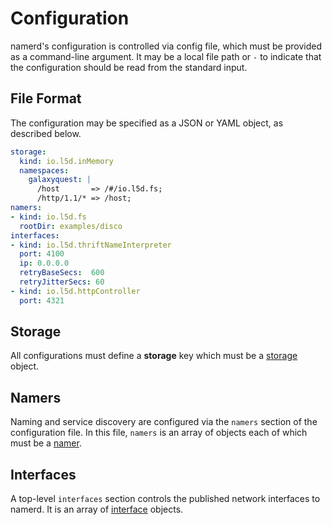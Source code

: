# Configuration

namerd's configuration is controlled via config file, which must be provided
as a command-line argument. It may be a local file path or `-` to
indicate that the configuration should be read from the standard input.

## File Format

The configuration may be specified as a JSON or YAML object, as described
below.

```yaml
storage:
  kind: io.l5d.inMemory
  namespaces:
    galaxyquest: |
      /host       => /#/io.l5d.fs;
      /http/1.1/* => /host;
namers:
- kind: io.l5d.fs
  rootDir: examples/disco
interfaces:
- kind: io.l5d.thriftNameInterpreter
  port: 4100
  ip: 0.0.0.0
  retryBaseSecs:  600
  retryJitterSecs: 60
- kind: io.l5d.httpController
  port: 4321
```

<a name="storage"></a>
## Storage

All configurations must define a **storage** key which must be a
[storage](storage.md) object.

<a name="namers"></a>
## Namers

Naming and service discovery are configured via the `namers` section of the
configuration file. In this file, `namers` is an array of objects each of which
must be a [namer](../../linkerd/docs/namer.md).

<a name="interfaces"></a>
## Interfaces

A top-level `interfaces` section controls the published network interfaces to
namerd. It is an array of [interface](interface.md) objects.
